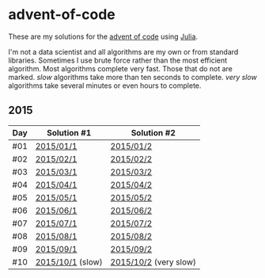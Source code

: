 # advent-of-code

These are my solutions for the [advent of code](https://adventofcode.com/) using [Julia](https://julialang.org/).

I'm not a data scientist and all algorithms are my own or from standard libraries. Sometimes I use brute force rather than the most efficient algorithm. Most algorithms complete very fast. Those that do not are marked. *slow* algorithms take more than ten seconds to complete. *very slow* algorithms take several minutes or even hours to complete.

## 2015

| Day | Solution #1| Solution #2 |
| --- | --- | --- |
| #01 | [2015/01/1](2015/2015-01-1.jl) | [2015/01/2](2015/2015-01-2.jl) |
| #02 | [2015/02/1](2015/2015-02-1.jl) | [2015/02/2](2015/2015-02-2.jl) |
| #03 | [2015/03/1](2015/2015-03-1.jl) | [2015/03/2](2015/2015-03-2.jl) |
| #04 | [2015/04/1](2015/2015-04-1.jl) | [2015/04/2](2015/2015-04-2.jl) |
| #05 | [2015/05/1](2015/2015-05-1.jl) | [2015/05/2](2015/2015-05-2.jl) |
| #06 | [2015/06/1](2015/2015-06-1.jl) | [2015/06/2](2015/2015-06-2.jl) |
| #07 | [2015/07/1](2015/2015-07-1.jl) | [2015/07/2](2015/2015-07-2.jl) |
| #08 | [2015/08/1](2015/2015-08-1.jl) | [2015/08/2](2015/2015-08-2.jl) |
| #09 | [2015/09/1](2015/2015-09-1.jl) | [2015/09/2](2015/2015-09-2.jl) |
| #10 | [2015/10/1](2015/2015-10-1.jl) (slow) | [2015/10/2](2015/2015-10-2.jl) (very slow) |
